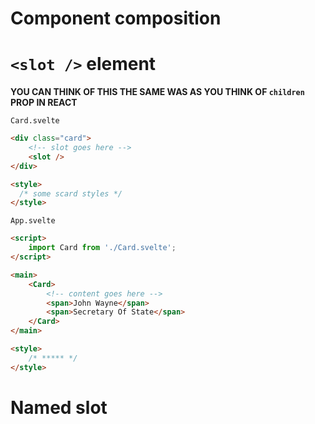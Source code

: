# Component composition

# `<slot />` element

**YOU CAN THINK OF THIS THE SAME WAS AS YOU THINK OF `children` PROP IN REACT**

`Card.svelte`

```html
<div class="card">
	<!-- slot goes here -->
	<slot />
</div>

<style>
  /* some scard styles */
</style>

```

`App.svelte`

```html
<script>
	import Card from './Card.svelte';
</script>

<main>
	<Card>
		<!-- content goes here -->
		<span>John Wayne</span>
		<span>Secretary Of State</span>
	</Card>
</main>

<style>
	/* ***** */
</style>
```



# Named slot


